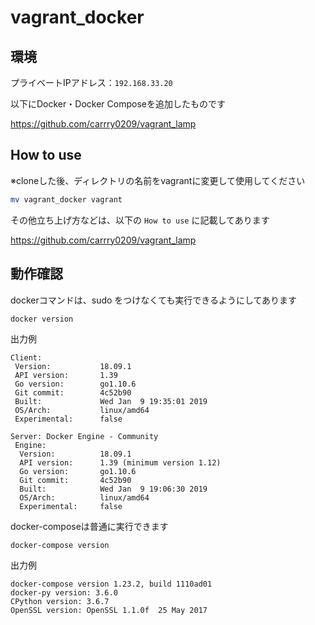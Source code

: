 # vagrant_docker

## 環境

プライベートIPアドレス：`192.168.33.20`

以下にDocker・Docker Composeを追加したものです

https://github.com/carrry0209/vagrant_lamp


## How to use

※cloneした後、ディレクトリの名前をvagrantに変更して使用してください
```bash
mv vagrant_docker vagrant
```

その他立ち上げ方などは、以下の `How to use` に記載してあります

https://github.com/carrry0209/vagrant_lamp

## 動作確認

dockerコマンドは、sudo をつけなくても実行できるようにしてあります
```
docker version
```
出力例
```
Client:
 Version:           18.09.1
 API version:       1.39
 Go version:        go1.10.6
 Git commit:        4c52b90
 Built:             Wed Jan  9 19:35:01 2019
 OS/Arch:           linux/amd64
 Experimental:      false

Server: Docker Engine - Community
 Engine:
  Version:          18.09.1
  API version:      1.39 (minimum version 1.12)
  Go version:       go1.10.6
  Git commit:       4c52b90
  Built:            Wed Jan  9 19:06:30 2019
  OS/Arch:          linux/amd64
  Experimental:     false

```

docker-composeは普通に実行できます
```
docker-compose version
```
出力例
```
docker-compose version 1.23.2, build 1110ad01
docker-py version: 3.6.0
CPython version: 3.6.7
OpenSSL version: OpenSSL 1.1.0f  25 May 2017
```
